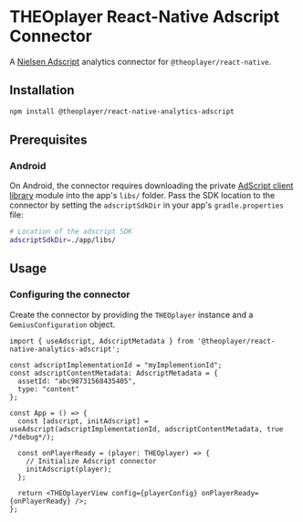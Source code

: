 # THEOplayer React-Native Adscript Connector

A [Nielsen Adscript](https://adscript.admosphere.cz/) analytics connector for `@theoplayer/react-native`.

## Installation

```sh
npm install @theoplayer/react-native-analytics-adscript
```

[//]: # (npm install @theoplayer/react-native-analytics-adscript)

## Prerequisites

### Android

On Android, the connector requires downloading the private
[AdScript client library](https://adscript.admosphere.cz/download/AdScriptApiClient_v1.0.10.aar.gz)
module into the app's `libs/` folder. Pass the SDK location to the connector
by setting the `adscriptSdkDir` in your app's `gradle.properties` file:

```bash
# Location of the adscript SDK
adscriptSdkDir=./app/libs/
```

## Usage

### Configuring the connector

Create the connector by providing the `THEOplayer` instance and a `GemiusConfiguration` object.

```tsx
import { useAdscript, AdscriptMetadata } from '@theoplayer/react-native-analytics-adscript';

const adscriptImplementationId = "myImplementionId";
const adscriptContentMetadata: AdscriptMetadata = {
  assetId: "abc98731568435405",
  type: "content"
};

const App = () => {
  const [adscript, initAdscript] = useAdscript(adscriptImplementationId, adscriptContentMetadata, true /*debug*/);

  const onPlayerReady = (player: THEOplayer) => {
    // Initialize Adscript connector
    initAdscript(player);
  };

  return <THEOplayerView config={playerConfig} onPlayerReady={onPlayerReady} />;
};
```
